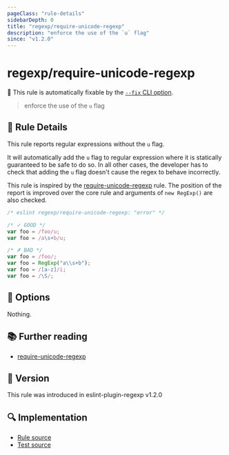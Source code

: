 ```yaml
---
pageClass: "rule-details"
sidebarDepth: 0
title: "regexp/require-unicode-regexp"
description: "enforce the use of the `u` flag"
since: "v1.2.0"
---
```

# regexp/require-unicode-regexp

🔧 This rule is automatically fixable by the [`--fix` CLI option](https://eslint.org/docs/latest/user-guide/command-line-interface#--fix).

<!-- end auto-generated rule header -->

> enforce the use of the `u` flag

## :book: Rule Details

This rule reports regular expressions without the `u` flag.

It will automatically add the `u` flag to regular expression where it is statically guaranteed to be safe to do so. In all other cases, the developer has to check that adding the `u` flag doesn't cause the regex to behave incorrectly.

This rule is inspired by the [require-unicode-regexp] rule. The position of the report is improved over the core rule and arguments of `new RegExp()` are also checked.

<eslint-code-block fix>

```js
/* eslint regexp/require-unicode-regexp: "error" */

/* ✓ GOOD */
var foo = /foo/u;
var foo = /a\s+b/u;

/* ✗ BAD */
var foo = /foo/;
var foo = RegExp("a\\s+b");
var foo = /[a-z]/i;
var foo = /\S/;
```

</eslint-code-block>

## :wrench: Options

Nothing.

## :books: Further reading

- [require-unicode-regexp]

[require-unicode-regexp]: https://eslint.org/docs/rules/require-unicode-regexp

## :rocket: Version

This rule was introduced in eslint-plugin-regexp v1.2.0

## :mag: Implementation

- [Rule source](https://github.com/ota-meshi/eslint-plugin-regexp/blob/master/lib/rules/require-unicode-regexp.ts)
- [Test source](https://github.com/ota-meshi/eslint-plugin-regexp/blob/master/tests/lib/rules/require-unicode-regexp.ts)
